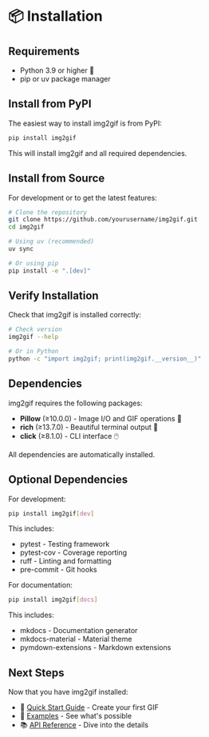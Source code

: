 # 📦 Installation

## Requirements

- Python 3.9 or higher 🐍
- pip or uv package manager

## Install from PyPI

The easiest way to install img2gif is from PyPI:

```bash
pip install img2gif
```

This will install img2gif and all required dependencies.

## Install from Source

For development or to get the latest features:

```bash
# Clone the repository
git clone https://github.com/yourusername/img2gif.git
cd img2gif

# Using uv (recommended)
uv sync

# Or using pip
pip install -e ".[dev]"
```

## Verify Installation

Check that img2gif is installed correctly:

```bash
# Check version
img2gif --help

# Or in Python
python -c "import img2gif; print(img2gif.__version__)"
```

## Dependencies

img2gif requires the following packages:

- **Pillow** (≥10.0.0) - Image I/O and GIF operations 📸
- **rich** (≥13.7.0) - Beautiful terminal output 💎
- **click** (≥8.1.0) - CLI interface 🖱️

All dependencies are automatically installed.

## Optional Dependencies

For development:

```bash
pip install img2gif[dev]
```

This includes:
- pytest - Testing framework
- pytest-cov - Coverage reporting
- ruff - Linting and formatting
- pre-commit - Git hooks

For documentation:

```bash
pip install img2gif[docs]
```

This includes:
- mkdocs - Documentation generator
- mkdocs-material - Material theme
- pymdown-extensions - Markdown extensions

## Next Steps

Now that you have img2gif installed:

- 🚀 [Quick Start Guide](quickstart.md) - Create your first GIF
- 🎨 [Examples](examples.md) - See what's possible
- 📚 [API Reference](../api/converter.md) - Dive into the details
